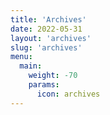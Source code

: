 ```yaml
---
title: 'Archives'
date: 2022-05-31
layout: 'archives'
slug: 'archives'
menu:
  main:
    weight: -70
    params:
      icon: archives
---
```

